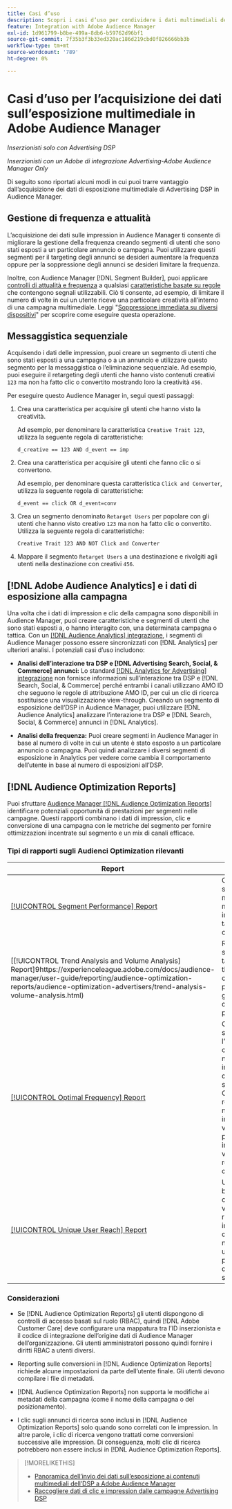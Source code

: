 ```yaml
---
title: Casi d’uso
description: Scopri i casi d’uso per condividere i dati multimediali dell’DSP di Advertising con Audience Manager
feature: Integration with Adobe Audience Manager
exl-id: 1d961799-b8be-499a-8db6-b59762d96bf1
source-git-commit: 7f35b3f3b33ed320ac186d219cbd0f826666bb3b
workflow-type: tm+mt
source-wordcount: '789'
ht-degree: 0%

---
```


# Casi d’uso per l’acquisizione dei dati sull’esposizione multimediale in Adobe Audience Manager

*Inserzionisti solo con Advertising DSP*

*Inserzionisti con un Adobe di integrazione Advertising-Adobe Audience Manager Only*

Di seguito sono riportati alcuni modi in cui puoi trarre vantaggio dall’acquisizione dei dati di esposizione multimediale di Advertising DSP <!-- ad impression data? --> in Audience Manager.

## Gestione di frequenza e attualità

L’acquisizione dei dati sulle impression in Audience Manager ti consente di migliorare la gestione della frequenza creando segmenti di utenti che sono stati esposti a un particolare annuncio o campagna. Puoi utilizzare questi segmenti per il targeting degli annunci se desideri aumentare la frequenza oppure per la soppressione degli annunci se desideri limitare la frequenza.

Inoltre, con Audience Manager [!DNL Segment Builder], puoi applicare [controlli di attualità e frequenza](https://experienceleague.adobe.com/docs/audience-manager/user-guide/features/segments/recency-and-frequency.html) a qualsiasi [caratteristiche basate su regole](https://experienceleague.adobe.com/docs/audience-manager/user-guide/features/traits/trait-builder/create-onboarded-rule-based-traits.html) che contengono segnali utilizzabili. Ciò ti consente, ad esempio, di limitare il numero di volte in cui un utente riceve una particolare creatività all’interno di una campagna multimediale. Leggi &quot;[Soppressione immediata su diversi dispositivi](https://experienceleague.adobe.com/docs/audience-manager/user-guide/features/profile-merge-rules/instant-cross-device-suppression.html)&quot; per scoprire come eseguire questa operazione.<!-- The AM pulled this paragraph verbatim from AEM doc; I change only a word or two. -->

## Messaggistica sequenziale

Acquisendo i dati delle impression, puoi creare un segmento di utenti che sono stati esposti a una campagna o a un annuncio e utilizzare questo segmento per la messaggistica o l’eliminazione sequenziale. Ad esempio, puoi eseguire il retargeting degli utenti che hanno visto contenuti creativi `123` ma non ha fatto clic o convertito mostrando loro la creatività `456`.

Per eseguire questo Audience Manager in, segui questi passaggi:<!-- The AM pulled this example/procedure verbatim from AEM doc; I changed only a word or two. -->

1. Crea una caratteristica per acquisire gli utenti che hanno visto la creatività.

   Ad esempio, per denominare la caratteristica `Creative Trait 123`, utilizza la seguente regola di caratteristiche:

   ```
   d_creative == 123 AND d_event == imp
   ```

1. Crea una caratteristica per acquisire gli utenti che fanno clic o si convertono.

   Ad esempio, per denominare questa caratteristica `Click and Converter`, utilizza la seguente regola di caratteristiche:

   ```
   d_event == click OR d_event=conv
   ```

1. Crea un segmento denominato `Retarget Users` per popolare con gli utenti che hanno visto creativo `123` ma non ha fatto clic o convertito. Utilizza la seguente regola di caratteristiche:

   ```
   Creative Trait 123 AND NOT Click and Converter
   ```

1. Mappare il segmento `Retarget Users` a una destinazione e rivolgiti agli utenti nella destinazione con creativi `456`.

## [!DNL Adobe Audience Analytics] e i dati di esposizione alla campagna

Una volta che i dati di impression e clic della campagna sono disponibili in Audience Manager, puoi creare caratteristiche e segmenti di utenti che sono stati esposti a, o hanno interagito con, una determinata campagna o tattica. Con un [[!DNL Audience Analytics] integrazione](https://experienceleague.adobe.com/docs/analytics/integration/audience-analytics/mc-audiences-aam.html), i segmenti di Audience Manager possono essere sincronizzati con [!DNL Analytics] per ulteriori analisi. I potenziali casi d’uso includono:

* **Analisi dell’interazione tra DSP e [!DNL Advertising Search, Social, & Commerce] annunci:** Lo standard [[!DNL Analytics for Advertising] integrazione](/help/integrations/analytics/overview.md) non fornisce informazioni sull’interazione tra DSP e [!DNL Search, Social, & Commerce] perché entrambi i canali utilizzano AMO ID che seguono le regole di attribuzione AMO ID, per cui un clic di ricerca sostituisce una visualizzazione view-through. Creando un segmento di esposizione dell’DSP in Audience Manager, puoi utilizzare [!DNL Audience Analytics] analizzare l’interazione tra DSP e [!DNL Search, Social, & Commerce] annunci in [!DNL Analytics].

* **Analisi della frequenza:** Puoi creare segmenti in Audience Manager in base al numero di volte in cui un utente è stato esposto a un particolare annuncio o campagna. Puoi quindi analizzare i diversi segmenti di esposizione in Analytics per vedere come cambia il comportamento dell’utente in base al numero di esposizioni all’DSP.

## [!DNL Audience Optimization Reports]

Puoi sfruttare [Audience Manager [!DNL Audience Optimization Reports]](https://experienceleague.adobe.com/docs/audience-manager/user-guide/reporting/audience-optimization-reports/audience-optimization-reports.html) identificare potenziali opportunità di prestazioni per segmenti nelle campagne. Questi rapporti combinano i dati di impression, clic e conversione di una campagna con le metriche del segmento per fornire ottimizzazioni incentrate sul segmento e un mix di canali efficace.

### Tipi di rapporti sugli Audienci Optimization rilevanti

| Report | Descrizione |
| ------ | ----------- |
| [[!UICONTROL Segment Performance] Report](https://experienceleague.adobe.com/docs/audience-manager/user-guide/reporting/audience-optimization-reports/audience-optimization-advertisers/segment-performance.html) | Confronta i segmenti mappati e non mappati per impression e tassi di conversione. |
| [[!UICONTROL Trend Analysis and Volume Analysis] Report]9https://experienceleague.adobe.com/docs/audience-manager/user-guide/reporting/audience-optimization-reports/audience-optimization-advertisers/trend-analysis-volume-analysis.html) | Restituisci dati su impression, tassi di click-through e conversioni per una vasta gamma di dimensioni pubblicitarie. |
| [[!UICONTROL Optimal Frequency] Report](https://experienceleague.adobe.com/docs/audience-manager/user-guide/reporting/audience-optimization-reports/audience-optimization-advertisers/optimal-frequency.html) | Consente di scoprire l’equilibrio ottimale tra il numero di impression e di conversioni servite. Consente di regolare il numero di impression da visualizzare prima di iniziare a vedere rendimenti in diminuzione. |
| [[!UICONTROL Unique User Reach] Report](https://experienceleague.adobe.com/docs/audience-manager/user-guide/reporting/audience-optimization-reports/audience-optimization-advertisers/unique-user-reach.html) | Un grafico a bolle, in cui ogni bolla viene ridimensionata in proporzione diretta al numero di utenti univoci per la dimensione selezionata. |

### Considerazioni

* Se [!DNL Audience Optimization Reports] gli utenti dispongono di controlli di accesso basati sul ruolo (RBAC), quindi [!DNL Adobe Customer Care] deve configurare una mappatura tra l’ID inserzionista e il codice di integrazione dell’origine dati di Audience Manager dell’organizzazione. Gli utenti amministratori possono quindi fornire i diritti RBAC a utenti diversi.

* Reporting sulle conversioni in [!DNL Audience Optimization Reports] richiede alcune impostazioni da parte dell’utente finale. Gli utenti devono compilare i file di metadati.

* [!DNL Audience Optimization Reports] non supporta le modifiche ai metadati della campagna (come il nome della campagna o del posizionamento).

* I clic sugli annunci di ricerca sono inclusi in [!DNL Audience Optimization Reports] solo quando sono correlati con le impression. In altre parole, i clic di ricerca vengono trattati come conversioni successive alle impression. Di conseguenza, molti clic di ricerca potrebbero non essere inclusi in [!DNL Audience Optimization Reports].

>[!MORELIKETHIS]
>
>* [Panoramica dell’invio dei dati sull’esposizione ai contenuti multimediali dell’DSP a Adobe Audience Manager](overview.md)
>* [Raccogliere dati di clic e impression dalle campagne Advertising DSP](collect.md)

